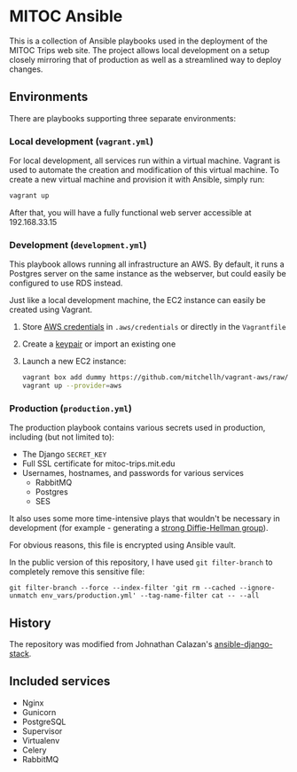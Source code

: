 # MITOC Ansible

This is a collection of Ansible playbooks used in the deployment of the MITOC
Trips web site. The project allows local development on a setup closely mirroring 
that of production as well as a streamlined way to deploy changes.

## Environments
There are playbooks supporting three separate environments:

### Local development (`vagrant.yml`)
For local development, all services run within a virtual machine. Vagrant is
used to automate the creation and modification of this virtual machine. To
create a new virtual machine and provision it with Ansible, simply run:

```bash
vagrant up
```

After that, you will have a fully functional web server accessible at 192.168.33.15

### Development (`development.yml`)
This playbook allows running all infrastructure an AWS. By default, it runs a
Postgres server on the same instance as the webserver, but could easily be
configured to use RDS instead.

Just like a local development machine, the EC2 instance can easily be created
using Vagrant.

1. Store [AWS credentials][aws-credentials] in `.aws/credentials` or directly in the `Vagrantfile`
2. Create a [keypair][aws-keypairs] or import an existing one
3. Launch a new EC2 instance:

    ```bash
    vagrant box add dummy https://github.com/mitchellh/vagrant-aws/raw/master/dummy.box
    vagrant up --provider=aws
    ```

### Production (`production.yml`)
The production playbook contains various secrets used in production, including (but 
not limited to):

- The Django `SECRET_KEY`
- Full SSL certificate for mitoc-trips.mit.edu
- Usernames, hostnames, and passwords for various services
    - RabbitMQ
    - Postgres
    - SES

It also uses some more time-intensive plays that wouldn't be necessary in development
(for example - generating a [strong Diffie-Hellman group][weakdh]).

For obvious reasons, this file is encrypted using Ansible vault.

In the public version of this repository, I have used `git filter-branch` to
completely remove this sensitive file:

    git filter-branch --force --index-filter 'git rm --cached --ignore-unmatch env_vars/production.yml' --tag-name-filter cat -- --all


## History
The repository was modified from Johnathan Calazan's [ansible-django-stack][ansible-django-stack].

## Included services
- Nginx
- Gunicorn
- PostgreSQL
- Supervisor
- Virtualenv
- Celery
- RabbitMQ

[aws-credentials]: http://docs.aws.amazon.com/cli/latest/userguide/cli-chap-getting-started.html#config-settings-and-precedence
[aws-keypairs]: https://docs.aws.amazon.com/AWSEC2/latest/UserGuide/ec2-key-pairs.html
[ansible-django-stack]: https://github.com/jcalazan/ansible-django-stack
[weakdh]: https://weakdh.org/sysadmin.html
